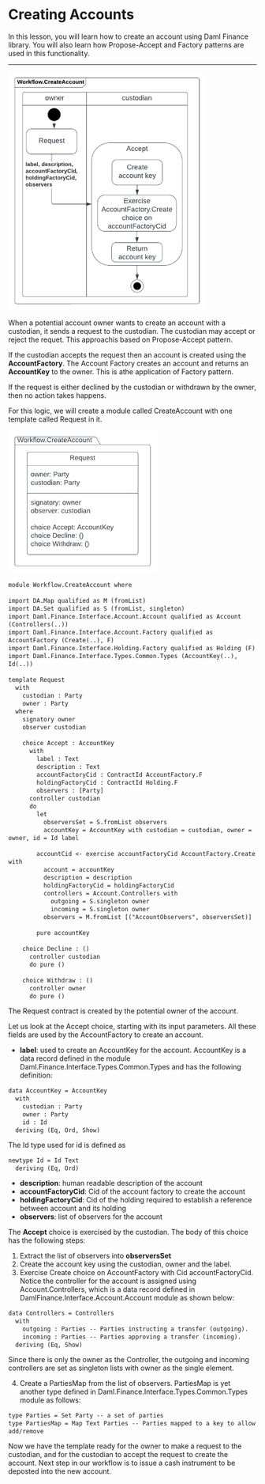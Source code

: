 # Creating Accounts

In this lesson, you will learn how to create an account using Daml Finance library. You will also learn how Propose-Accept and Factory patterns are used in this functionality. 

---------------


<img src= "../Images/DF-Diagram10-WorkflowCreateAccount.png" width=400>

When a potential account owner wants to create an account with a custodian, it sends a request to the custodian. The custodian may accept or reject the requet. This approachis based on Propose-Accept pattern. 

If the custodian accepts the request then an account is created using the **AccountFactory**. The Account Factory creates an account and returns an **AccountKey** to the owner. This is athe application of Factory pattern. 

If the request is either declined by the custodian or withdrawn by the owner, then no action takes happens. 

For this logic, we will create a module called CreateAccount with one template called Request in it. 

<img src="../Images/DF-Diagram6-CreateAccountRequest.png" width=300>



```
module Workflow.CreateAccount where

import DA.Map qualified as M (fromList)
import DA.Set qualified as S (fromList, singleton)
import Daml.Finance.Interface.Account.Account qualified as Account (Controllers(..))
import Daml.Finance.Interface.Account.Factory qualified as AccountFactory (Create(..), F)
import Daml.Finance.Interface.Holding.Factory qualified as Holding (F)
import Daml.Finance.Interface.Types.Common.Types (AccountKey(..), Id(..))

template Request
  with
    custodian : Party
    owner : Party
  where
    signatory owner
    observer custodian

    choice Accept : AccountKey
      with
        label : Text
        description : Text
        accountFactoryCid : ContractId AccountFactory.F 
        holdingFactoryCid : ContractId Holding.F
        observers : [Party]
      controller custodian
      do
        let
          observersSet = S.fromList observers
          accountKey = AccountKey with custodian = custodian, owner = owner, id = Id label

        accountCid <- exercise accountFactoryCid AccountFactory.Create with
          account = accountKey
          description = description
          holdingFactoryCid = holdingFactoryCid
          controllers = Account.Controllers with
            outgoing = S.singleton owner
            incoming = S.singleton owner
          observers = M.fromList [("AccountObservers", observersSet)]

        pure accountKey

    choice Decline : ()
      controller custodian
      do pure ()

    choice Withdraw : ()
      controller owner
      do pure ()
```

The Request contract is created by the potential owner of the account. 

Let us look at the Accept choice, starting with its input parameters. All these fields are used by the AccountFactory to create an account.  
- **label**: used to create an AccountKey for the account. AccountKey is a data record defined in the module Daml.Finance.Interface.Types.Common.Types and has the following definition:

```
data AccountKey = AccountKey
  with
    custodian : Party
    owner : Party
    id : Id
  deriving (Eq, Ord, Show)
```

The Id type used for id is defined as 

```
newtype Id = Id Text
  deriving (Eq, Ord)
```

- **description**: human readable description of the account
- **accountFactoryCid**: Cid of the account factory to create the account
- **holdingFactoryCid**: Cid of the holding required to establish a reference between account and its holding
- **observers**: list of observers for the account


The **Accept** choice is exercised by the custodian. The body of this choice has the following steps:

1. Extract the list of observers into **observersSet** 
2. Create the account key using the custodian, owner and the label.
3. Exercise Create choice on AccountFactory with Cid accountFactoryCid. Notice the controller for the account is assigned using Account.Controllers, which is a data record defined in DamlFinance.Interface.Account.Account module as shown below:

```
data Controllers = Controllers
  with
    outgoing : Parties -- Parties instructing a transfer (outgoing).
    incoming : Parties -- Parties approving a transfer (incoming).
  deriving (Eq, Show)
```

Since there is only the owner as the Controller, the outgoing and incoming controllers are set as singleton lists with owner as the single element. 

4. Create a PartiesMap from the list of observers. PartiesMap is yet another type defined in Daml.Finance.Interface.Types.Common.Types module as follows: 

```
type Parties = Set Party -- a set of parties
type PartiesMap = Map Text Parties -- Parties mapped to a key to allow add/remove
```


Now we have the template ready for the owner to make a request to the custodian, and for the custodian to accept the request to create the account. Next step in our workflow is to issue a cash instrument to be deposted into the new account. 
